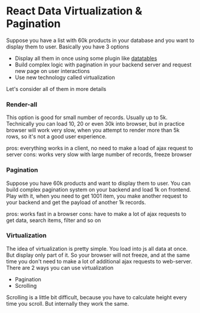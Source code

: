 # React Data Virtualization & Pagination

Suppose you have a list with 60k products in your database and you want to display them to user. Basically you have 3 options
* Display all them in once using some plugin like [datatables](https://datatables.net/)
* Build complex logic with pagination in your backend server and request new page on user interactions
* Use new technology called virtualization

Let's consider all of them in more details

### Render-all

This option is good for small number of records. Usually up to 5k. Technically you can load 10, 20 or even 30k into browser, but in practice browser will work very slow, when
you attempt to render more than 5k rows, so it's not a good user experience.

pros: everything works in a client, no need to make a load of ajax request to server
cons: works very slow with large number of records, freeze browser

### Pagination

Suppose you have 60k products and want to display them to user. You can build complex pagination system on your backend and load 1k on frontend. Play with it, when you need to
get 1001 item, you make another request to your backend and get the payload of another 1k records.

pros: works fast in a browser
cons: have to make a lot of ajax requests to get data, search items, filter and so on

### Virtualization

The idea of virtualization is pretty simple. You load into js all data at once. But display only part of it. So your browser will not freeze, and at the same time you don't
need to make a lot of additional ajax requests to web-server.
There are 2 ways you can use virtualization
* Pagination
* Scrolling

Scrolling is a little bit difficult, because you have to calculate height every time you scroll. But internally they work the same.